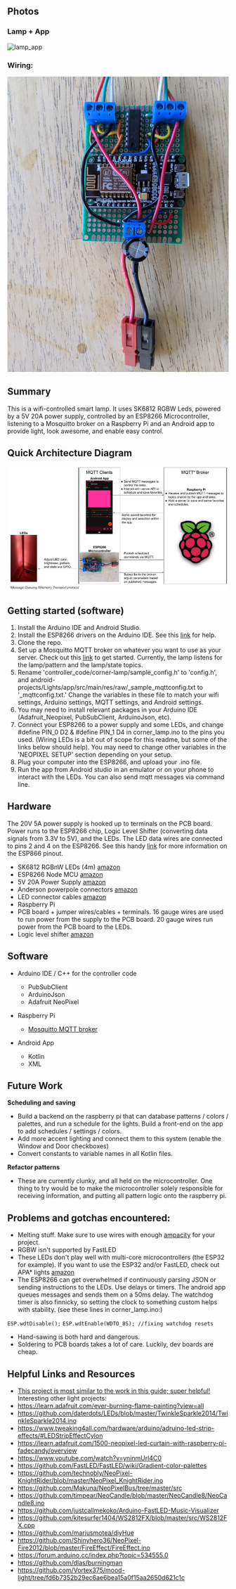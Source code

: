 
## Photos
### Lamp + App

![lamp_app](https://github.com/smashinashwin/home-led-fun/blob/master/Photos/lamp_app_demo.gif)


### Wiring:
![Wiring](https://github.com/smashinashwin/home-led-fun/blob/master/Photos/Wiring.jpg)

## Summary
This is a wifi-controlled smart lamp. It uses SK6812 RGBW Leds, powered by a 5V 20A power supply, controlled by an ESP8266 Microcontroller, listening to a Mosquitto broker on a Raspberry Pi and an Android app to provide light, look awesome, and enable easy control.

## Quick Architecture Diagram
![Arch](https://github.com/smashinashwin/home-led-fun/blob/master/Photos/artchitecture.jpg)

## Getting started (software)
1. Install the Arduino IDE and Android Studio.
2. Install the ESP8266 drivers on the Arduino IDE. See this [link](https://dzone.com/articles/programming-the-esp8266-with-the-arduino-ide-in-3) for help.
3. Clone the repo.
4. Set up a Mosquitto MQTT broker on whatever you want to use as your server. Check out this [link](https://www.pakstech.com/blog/raspberry-pi-mosquitto-getting-started/) to get started. Currently, the lamp listens for the lamp/pattern and the lamp/state topics.
5. Rename 'controller_code/corner-lamp/sample_config.h' to 'config.h', and android-projects/Lights/app/src/main/res/raw/_sample_mqttconfig.txt to '_mqttconfig.txt.' Change the variables in these file to match your wifi settings, Arduino settings, MQTT settings, and Android settings.
6. You may need to install relevant packages in your Arduino IDE (Adafruit_Neopixel, PubSubClient, ArduinoJson, etc).
7. Connect your ESP8266 to a power supply and some LEDs, and change #define PIN_0 D2 & #define PIN_1 D4 in corner_lamp.ino to the pins you used. (Wiring LEDs is a bit out of scope for this readme, but some of the links below should help). You may need to change other variables in the 'NEOPIXEL SETUP' section depending on your setup.
8. Plug your computer into the ESP8266, and upload your .ino file.
9. Run the app from Android studio in an emulator or on your phone to interact with the LEDs. You can also send mqtt messages via command line.


## Hardware

The 20V 5A power supply is hooked up to terminals on the PCB board. Power runs to the ESP8266 chip, Logic Level Shifter (converting data signals from 3.3V to 5V), and the LEDs. The LED data wires are connected to pins 2 and 4 on the ESP8266. See this handy [link](https://tttapa.github.io/ESP8266/Chap04%20-%20Microcontroller.html#:~:text=The%20ESP8266%20has%2017%20GPIO,you%20might%20crash%20your%20program.) for more information on the ESP866 pinout.

- SK6812 RGBnW LEDs (4m) [amazon](https://www.amazon.com/BTF-LIGHTING-Individually-Addressable-Flexible-Waterproof/dp/B01MYV70NJ/ref=sxts_sxwds-bia-wc-p13n1_0?cv_ct_cx=sk6812&dchild=1&keywords=sk6812&pd_rd_i=B01MYV70NJ&pd_rd_r=2c7bbf26-571c-4531-883f-67f81f890309&pd_rd_w=qm9wW&pd_rd_wg=sqsCy&pf_rd_p=13bf9bc7-d68d-44c3-9d2e-647020f56802&pf_rd_r=G11ANDVGSYG5QEVVEV9D&psc=1&qid=1596243243&sr=1-1-791c2399-d602-4248-afbb-8a79de2d236f)
- ESP8266 Node MCU [amazon](https://www.amazon.com/HiLetgo-Internet-Development-Wireless-Micropython/dp/B081CSJV2V/ref=sxts_sxwds-bia-wc-p13n1_0?cv_ct_cx=esp8266&dchild=1&keywords=esp8266&pd_rd_i=B081CSJV2V&pd_rd_r=df0316f4-d64e-410d-bd11-792fb500cb8b&pd_rd_w=vRBqz&pd_rd_wg=ZbNRi&pf_rd_p=13bf9bc7-d68d-44c3-9d2e-647020f56802&pf_rd_r=HN8HDFMV68VVR537EFE5&psc=1&qid=1596243380&sr=1-1-791c2399-d602-4248-afbb-8a79de2d236f)
- 5V 20A Power Supply [amazon](https://www.amazon.com/ALITOVE-Transformer-Adapter-Converter-Charger/dp/B06XK2DDW4/ref=sr_1_3?crid=GEL8QTRR5I8O&dchild=1&keywords=5v+20a+power+supply&qid=1596243430&s=electronics&sprefix=5v+20a%2Celectronics%2C228&sr=1-3)
- Anderson powerpole connectors [amazon](https://www.amazon.com/Anderson-Powerpole-Connectors-20-Pair/dp/B00GPRIC8Y/ref=sxts_sxwds-bia-wc-p13n1_0?crid=7SGWY588T1V6&cv_ct_cx=anderson+powerpole+connectors&dchild=1&keywords=anderson+powerpole+connectors&pd_rd_i=B00GPRIC8Y&pd_rd_r=8977b5bc-8ccc-490e-bd36-4c696b1bd3ae&pd_rd_w=B320t&pd_rd_wg=FJsFV&pf_rd_p=13bf9bc7-d68d-44c3-9d2e-647020f56802&pf_rd_r=KQSFMWYAZQPYKFXX3707&psc=1&qid=1596243903&sprefix=anderson+power%2Caps%2C264&sr=1-1-791c2399-d602-4248-afbb-8a79de2d236f)
- LED connector cables [amazon](https://www.amazon.com/gp/product/B082W6F4MQ/ref=ppx_yo_dt_b_search_asin_title?ie=UTF8&psc=1)
- Raspberry Pi
- PCB board + jumper wires/cables + terminals. 16 gauge wires are used to run power from the supply to the PCB board. 20 gauge wires run power from the PCB board to the LEDs. 
- Logic level shifter [amazon](https://www.amazon.com/Adafruit-74LVC245-Breadboard-Friendly-Shifter/dp/B00SK8OC0S/ref=sr_1_2?dchild=1&keywords=adafruit+logic+level+shifter&qid=1596243973&s=electronics&sr=1-2)

## Software
- Arduino IDE / C++ for the controller code
    - PubSubClient
    - ArduinoJson
    - Adafruit NeoPixel
  
- Raspberry Pi 
    - [Mosquitto MQTT broker](https://mosquitto.org/)
 
 - Android App
    - Kotlin
    - XML
## Future Work
**Scheduling and saving**
- Build a backend on the raspberry pi that can database patterns / colors / palettes, and run a schedule for the lights. Build a front-end on the app to add schedules / settings / colors.
- Add more accent lighting and connect them to this system (enable the Window and Door checkboxes)
- Convert constants to variable names in all Kotlin files.

**Refactor patterns**
- These are currently clunky, and all held on the microcontroller. One thing to try would be to make the microcontroller solely responsible for receiving information, and putting all pattern logic onto the raspberry pi. 

## Problems and gotchas encountered:
- Melting stuff. Make sure to use wires with enough [ampacity](https://xtronics.com/wiki/Wire-Gauge_Ampacity.html) for your project.
- RGBW isn't supported by FastLED
- These LEDs don't play well with multi-core microcontrollers (the ESP32 for example). If you want to use the ESP32 and/or FastLED, check out APA* lights [amazon](https://www.amazon.com/gp/product/B078JVS2VG/ref=ppx_yo_dt_b_search_asin_title?ie=UTF8&psc=1)
- The ESP8266 can get overwhelmed if continuously parsing JSON or sending instructions to the LEDs. Use delays or timers. The android app queues messages and sends them on a 50ms delay. The watchdog timer is also finnicky, so setting the clock to something custom helps with stability. (see these lines in corner_lamp.ino:)   

`ESP.wdtDisable();`
`ESP.wdtEnable(WDTO_8S); //fixing watchdog resets`
- Hand-sawing is both hard and dangerous.
- Soldering to PCB boards takes a lot of care. Luckily, dev boards are cheap.


## Helpful Links and Resources
- [This project is most similar to the work in this guide; super helpful!](https://www.youtube.com/watch?v=9KI36GTgwuQ)
Interesting other light projects:
- https://learn.adafruit.com/ever-burning-flame-painting?view=all
- https://github.com/daterdots/LEDs/blob/master/TwinkleSparkle2014/TwinkleSparkle2014.ino
- https://www.tweaking4all.com/hardware/arduino/adruino-led-strip-effects/#LEDStripEffectCylon
- https://learn.adafruit.com/1500-neopixel-led-curtain-with-raspberry-pi-fadecandy/overview
- https://www.youtube.com/watch?v=yninmUrl4C0
- https://github.com/FastLED/FastLED/wiki/Gradient-color-palettes
- https://github.com/technobly/NeoPixel-KnightRider/blob/master/NeoPixel_KnightRider.ino
- https://github.com/Makuna/NeoPixelBus/tree/master/src 
- https://github.com/timpear/NeoCandle/blob/master/NeoCandle8/NeoCandle8.ino
- https://github.com/justcallmekoko/Arduino-FastLED-Music-Visualizer
- https://github.com/kitesurfer1404/WS2812FX/blob/master/src/WS2812FX.cpp
- https://github.com/mariusmotea/diyHue	
- https://github.com/Shinyhero36/NeoPixel-Fire2012/blob/master/FireEffect/FireEffect.ino
- https://forum.arduino.cc/index.php?topic=534555.0
- https://github.com/dlas/burningman
- https://github.com/Vortex375/mood-light/tree/fd6b7352b29ec6ae6bea15a0f15aa2650d621c1c



